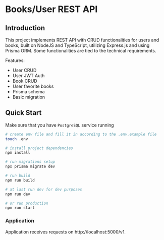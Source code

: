 # Books/User REST API

## Introduction

This project implements REST API with CRUD functionalities for users and books, built on NodeJS and TypeScript, utilizing Express.js and using Prisma ORM. Some functionalities are tied to the technical requirements.

Features:

- User CRUD
- User JWT Auth
- Book CRUD
- User favorite books
- Prisma schema
- Basic migration

## Quick Start

Make sure that you have `PostgreSQL` service running

```bash
# create env file and fill it in according to the .env.example file
touch .env

# install project dependencies
npm install

# run migrations setup
npx prisma migrate dev

# run build
npm run build

# at last run dev for dev purposes
npm run dev

# or run production
npm run start
```

### Application

Application receives requests on http://localhost:5000/v1.
